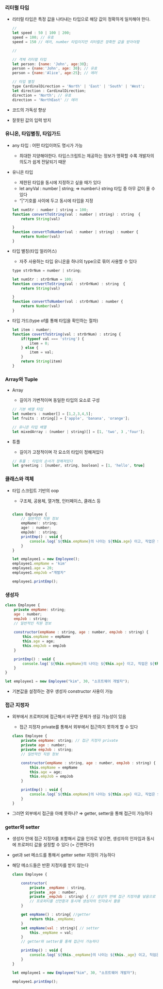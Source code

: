 ### 리터럴 타입

- 리터럴 타입은 특정 값을 나타내는 타입으로 해당 값이 정확하게 일치해야 한다.
    
    ```jsx
    //
    let speed : 50 | 100 | 200;
    speed = 100; // 유효
    speed = 150 // 에러, number 타입이지만 리터럴은 정확한 값을 받아야함
    
    //
    
    // 객체 리터럴 타입
    let person: {name: 'John', age:30};
    person = {name:'John', age: 30}; // 유효
    person = {name:'Alice', age:25}; // 에러
    
    // 타입 별칭
    type CardinalDirection = 'North' | 'East' | 'South' | 'West';
    let direction : CardinalDirection;
    direction = 'North'; // 유효
    direction = 'NorthEast' // 에러
    ```
    
- 코드의 가독성 향상
- 잘못된 값의 입력 방지

### 유니온, 타입별칭, 타입가드

- any 타입  : 어떤 타입이여도 명시가 가능
    - 최대한 지양해야한다. 타입스크립트는 제공하는 정보가 명확할 수록 개발자의 의도가 쉽게 전달되기 때문
- 유니온 타입
    - 제한된 타입을 동시에 지정하고 싶을 때가 있다
    - let anyVal : number | string; ⇒ number나 string 타입 중 아무 값이 올 수 있다
    - “|”기호를 사이에 두고 동시에 타입을 지정
    
    ```jsx
    let numStr : number | string = 100;
    function convertToString(val : number | string) : string  {
        return String(val)
    
    }
    function convertToNumber(val : number | string) : number {
        return Number(val)
    }
    ```
    
- 타입 별칭(타입 얼리어스)
    - 자주 사용하는 타입 유니온을 하나의 type으로 묶어 사용할 수 있다
    
    ```jsx
    type strOrNum = number | string;
    
    let numStr : strOrNum = 100;
    function convertToString(val : strOrNum) : string  {
        return String(val)
    
    }
    function convertToNumber(val : strOrNum) : number {
        return Number(val)
    }
    ```
    
- 타입 가드(type of를 통해 타입을 확인하는 절차)
    
    ```jsx
    let item : number;
    function covertToString(val : strOrNum) : string {
        if(typeof val === 'string') {
            item = 0;
        } else {
            item = val;
        }
        return String(item)
    }
    ```
    

### Array와 Tuple

- Array
    - 길이가 가변적이며 동일한 타입의 요소로 구성
    
    ```jsx
    // 기본 배열 타입
    let numbers : number[] = [1,2,3,4,5];
    let fruits : string[] = ['apple', 'banana', 'orange'];
    
    // 유니온 타입 배열
    let mixedArray : (number | string)[] = [1, 'two', 3 ,'four'];
    ```
    
- 튜플
    - 길이가 고정적이며 각 요소의 타입이 정해져있다
    
    ```jsx
    // 튜플 : 타입의 순서가 정해져있다
    let greeting : [number, string, boolean] = [1, 'hello', true]
    ```
    

### 클래스와 객체

- 타입 스크립트 기반의 oop
    - 구조체, 공용체, 열거형, 인터페이스, 클래스 등
    
    ```jsx
    
    class Employee {
        // 일반적인 직원 정보
        empName!: string;
        age! : number;
        empJob! : string;
        printEmp() : void {
            console.log(`${this.empName}의 나이는 ${this.age} 이고, 직업은 ${this.empJob}입니다. `)
        }
    }
    
    let employee1 = new Employee();
    employee1.empName = 'kim'
    employee1.age = 20;
    employee1.empJob ="개발자"
    
    employee1.printEmp();
    ```
    

### 생성자

```jsx
class Employee {
    private empName: string;
    age : number;
    empJob : string;
    // 일반적인 직원 정보
    
    constructor(empName : string, age : number, empJob : string) {
        this.empName = empName
        this.age = age;
        this.empJob = empJob
    }

    printEmp() : void {
        console.log(`${this.empName}의 나이는 ${this.age} 이고, 직업은 ${this.empJob}입니다. `)
    }
}

let employee1 = new Employee("kim", 30, "소프트웨어 개발자");
```

- 기본값을 설정하는 경우 생성자 constructor 사용이 가능

### 접근 지정자

- 외부에서 프로퍼티에 접근해서 바꾸면 문제가 생길 가능성이 있음
    - 접근 지정자 private를 통해서 외부에서 접근하지 못하게 할 수 있다
    
    ```jsx
    class Employee {
        private empName: string; // 접근 지정자 private
        private age : number;
        private empJob : string;
        // 일반적인 직원 정보
    
        constructor(empName : string, age : number, empJob : string) {
            this.empName = empName
            this.age = age;
            this.empJob = empJob
        }
    
        printEmp() : void {
            console.log(`${this.empName}의 나이는 ${this.age} 이고, 직업은 ${this.empJob}입니다. `)
        }
    }
    ```
    
- 그러면 외부에서 접근을 아예 못하나? ⇒ getter, setter을 통해 접근이 가능하다

### getter와 setter

- 생성자 안에 접근 지정자를 포함해서 값을 인자로 넣으면, 생성자의 인자임과 동시에 프로퍼티 값을 설정할 수 있다 (= 간편하다!)
- get과 set 메소드를 통해서 getter setter 지정이 가능하다
- 해당 메소드들은 반환 지정자를 받지 않는다
    
    ```jsx
    class Employee {
    
        constructor(
            private _empName : string, 
            private _age : number, 
            private _empJob : string) { // 생성자 안에 접근 지정자를 넣음으로
            // 프로퍼티를 선언함과 동시에 생성자의 인자로서 활용
        }
    
        get empName() : string{ //getter
            return this._empName;
        }
        set empName(val : string){ // setter
            this._empName = val;
        }
        // getter와 setter를 통해 접근이 가능하다
    
        printEmp() : void {
            console.log(`${this._empName}의 나이는 ${this._age} 이고, 직업은 ${this._empJob}입니다. `)
        }
    }
    
    let employee1 = new Employee("kim", 30, "소프트웨어 개발자");
    
    employee1.printEmp();
    
    ```